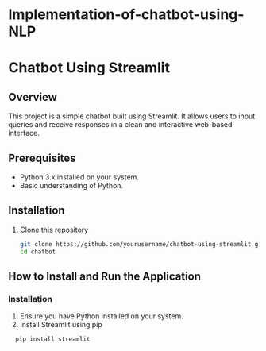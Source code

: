 # Implementation-of-chatbot-using-NLP
# Chatbot Using Streamlit
## Overview
This project is a simple chatbot built using Streamlit. It allows users to input queries and receive responses in a clean and interactive web-based interface.

## Prerequisites
- Python 3.x installed on your system.
- Basic understanding of Python.

## Installation
1. Clone this repository
   ```bash
   git clone https://github.com/yourusername/chatbot-using-streamlit.git
   cd chatbot

## How to Install and Run the Application
### Installation
1. Ensure you have Python installed on your system.
2. Install Streamlit using pip
 ```bash
   pip install streamlit
